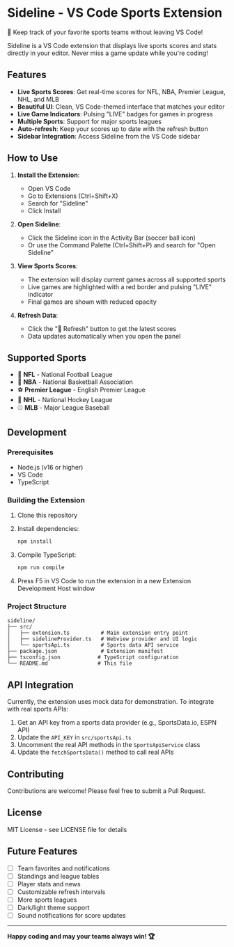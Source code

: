 # Sideline - VS Code Sports Extension

🏈 Keep track of your favorite sports teams without leaving VS Code!

Sideline is a VS Code extension that displays live sports scores and stats directly in your editor. Never miss a game update while you're coding!

## Features

- **Live Sports Scores**: Get real-time scores for NFL, NBA, Premier League, NHL, and MLB
- **Beautiful UI**: Clean, VS Code-themed interface that matches your editor
- **Live Game Indicators**: Pulsing "LIVE" badges for games in progress
- **Multiple Sports**: Support for major sports leagues
- **Auto-refresh**: Keep your scores up to date with the refresh button
- **Sidebar Integration**: Access Sideline from the VS Code sidebar

## How to Use

1. **Install the Extension**: 
   - Open VS Code
   - Go to Extensions (Ctrl+Shift+X)
   - Search for "Sideline"
   - Click Install

2. **Open Sideline**:
   - Click the Sideline icon in the Activity Bar (soccer ball icon)
   - Or use the Command Palette (Ctrl+Shift+P) and search for "Open Sideline"

3. **View Sports Scores**:
   - The extension will display current games across all supported sports
   - Live games are highlighted with a red border and pulsing "LIVE" indicator
   - Final games are shown with reduced opacity

4. **Refresh Data**:
   - Click the "🔄 Refresh" button to get the latest scores
   - Data updates automatically when you open the panel

## Supported Sports

- 🏈 **NFL** - National Football League
- 🏀 **NBA** - National Basketball Association  
- ⚽ **Premier League** - English Premier League
- 🏒 **NHL** - National Hockey League
- ⚾ **MLB** - Major League Baseball

## Development

### Prerequisites

- Node.js (v16 or higher)
- VS Code
- TypeScript

### Building the Extension

1. Clone this repository
2. Install dependencies:
   ```bash
   npm install
   ```

3. Compile TypeScript:
   ```bash
   npm run compile
   ```

4. Press F5 in VS Code to run the extension in a new Extension Development Host window

### Project Structure

```
sideline/
├── src/
│   ├── extension.ts          # Main extension entry point
│   ├── sidelineProvider.ts   # Webview provider and UI logic
│   └── sportsApi.ts          # Sports data API service
├── package.json              # Extension manifest
├── tsconfig.json            # TypeScript configuration
└── README.md                # This file
```

## API Integration

Currently, the extension uses mock data for demonstration. To integrate with real sports APIs:

1. Get an API key from a sports data provider (e.g., SportsData.io, ESPN API)
2. Update the `API_KEY` in `src/sportsApi.ts`
3. Uncomment the real API methods in the `SportsApiService` class
4. Update the `fetchSportsData()` method to call real APIs

## Contributing

Contributions are welcome! Please feel free to submit a Pull Request.

## License

MIT License - see LICENSE file for details

## Future Features

- [ ] Team favorites and notifications
- [ ] Standings and league tables
- [ ] Player stats and news
- [ ] Customizable refresh intervals
- [ ] More sports leagues
- [ ] Dark/light theme support
- [ ] Sound notifications for score updates

---

**Happy coding and may your teams always win! 🏆**

